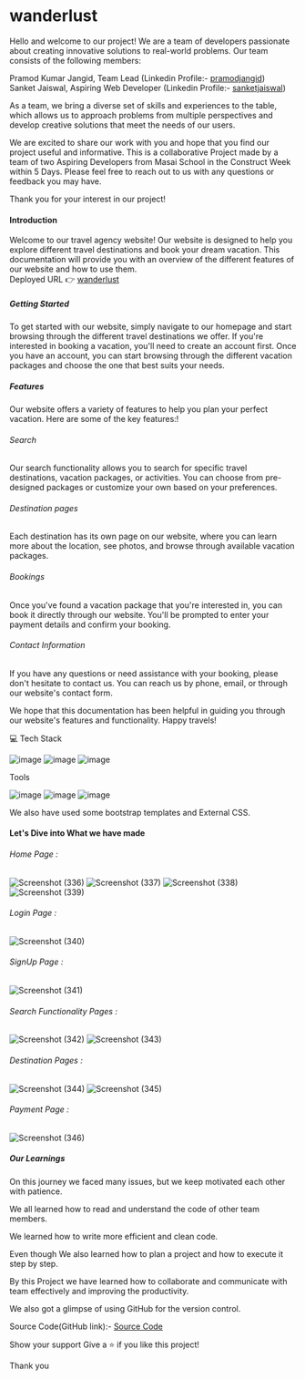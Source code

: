 # wanderlust

Hello and welcome to our project! We are a team of developers passionate about creating innovative solutions to real-world problems. Our team consists of the following members:

Pramod Kumar Jangid, Team Lead (Linkedin Profile:- [pramodjangid](https://www.linkedin.com/in/pramodjangid)) <br>
Sanket Jaiswal, Aspiring Web Developer (Linkedin Profile:- [sanketjaiswal](https://www.linkedin.com/mwlite/in/sanket244))

As a team, we bring a diverse set of skills and experiences to the table, which allows us to approach problems from multiple perspectives and develop creative solutions that meet the needs of our users.

We are excited to share our work with you and hope that you find our project useful and informative. This is a collaborative Project made by a team of two Aspiring Developers from Masai School in the Construct Week within 5 Days. Please feel free to reach out to us with any questions or feedback you may have.

Thank you for your interest in our project!

#### Introduction
Welcome to our travel agency website! Our website is designed to help you explore different travel destinations and book your dream vacation. This documentation will provide you with an overview of the different features of our website and how to use them. <br>
Deployed URL 👉 [wanderlust](https://wanderlusttouragency.netlify.app/)

##### Getting Started
To get started with our website, simply navigate to our homepage and start browsing through the different travel destinations we offer. If you're interested in booking a vacation, you'll need to create an account first. Once you have an account, you can start browsing through the different vacation packages and choose the one that best suits your needs.

##### Features
Our website offers a variety of features to help you plan your perfect vacation. Here are some of the key features:!

###### Search
Our search functionality allows you to search for specific travel destinations, vacation packages, or activities. You can choose from pre-designed packages or customize your own based on your preferences.

###### Destination pages
Each destination has its own page on our website, where you can learn more about the location, see photos, and browse through available vacation packages.

###### Bookings
Once you've found a vacation package that you're interested in, you can book it directly through our website. You'll be prompted to enter your payment details and confirm your booking.

###### Contact Information
If you have any questions or need assistance with your booking, please don't hesitate to contact us. You can reach us by phone, email, or through our website's contact form.

We hope that this documentation has been helpful in guiding you through our website's features and functionality. Happy travels!


💻 Tech Stack

![image](https://user-images.githubusercontent.com/80309747/229348805-946f60f0-26c4-4069-9fb7-3d450e7abc51.png)
![image](https://user-images.githubusercontent.com/80309747/229348825-9ba7f0b5-db77-4025-8d48-d1e38421d0f0.png)
![image](https://user-images.githubusercontent.com/80309747/229348835-da03d010-e01e-4299-ad47-53e08d5b49fb.png)

Tools

![image](https://user-images.githubusercontent.com/80309747/229348866-a41c6e5d-458a-4396-a0f6-ce974e5cfae0.png)
![image](https://user-images.githubusercontent.com/80309747/229348874-6e5a14c8-46e7-457c-b14c-c2491866064f.png)
![image](https://user-images.githubusercontent.com/80309747/229348884-8fd728ce-a616-4341-a4ca-fe15677f0d3c.png)

We also have used some bootstrap templates and External CSS.


#### Let's Dive into What we have made

###### Home Page :

![Screenshot (336)](https://github.com/pramodjangid/neat-peace-82/assets/119347747/430a935f-037f-4f44-9621-9f8d0fbe9377)
![Screenshot (337)](https://github.com/pramodjangid/neat-peace-82/assets/119347747/d4f1232b-4731-44b2-9c01-121c85aeee27)
![Screenshot (338)](https://github.com/pramodjangid/neat-peace-82/assets/119347747/fb7284ad-b633-4ff9-b182-ba1bb34ca190)
![Screenshot (339)](https://github.com/pramodjangid/neat-peace-82/assets/119347747/a17f9fc4-6920-4af0-978d-b705249f6ba7)

###### Login Page :

![Screenshot (340)](https://github.com/pramodjangid/neat-peace-82/assets/119347747/8301f8aa-e180-4972-b4de-23af320346ee)

###### SignUp Page :

![Screenshot (341)](https://github.com/pramodjangid/neat-peace-82/assets/119347747/648bb9ba-5d23-402b-a6f8-ab4def2fa17e)

###### Search Functionality Pages :

![Screenshot (342)](https://github.com/pramodjangid/neat-peace-82/assets/119347747/3b863e86-f1bf-48b9-a184-e2140624a288)
![Screenshot (343)](https://github.com/pramodjangid/neat-peace-82/assets/119347747/697934ed-bfc8-45ef-b2ea-56039a546fa9)

###### Destination Pages :

![Screenshot (344)](https://github.com/pramodjangid/neat-peace-82/assets/119347747/c811009c-8351-4486-8be1-210c1bb8c4a1)
![Screenshot (345)](https://github.com/pramodjangid/neat-peace-82/assets/119347747/0d909fdb-11f3-4539-a79a-d60ebd1b4d34)


###### Payment Page :

![Screenshot (346)](https://github.com/pramodjangid/neat-peace-82/assets/119347747/43d4ff7c-ee65-4ab0-a646-87bcf34d97c7)



##### Our Learnings

On this journey we faced many issues, but we keep motivated each other with patience.

We all learned how to read and understand the code of other team members.

We learned how to write more efficient and clean code.

Even though We also learned how to plan a project and how to execute it step by step.

By this Project we have learned how to collaborate and communicate with team effectively and improving the productivity.

We also got a glimpse of using GitHub for the version control.

Source Code(GitHub link):- [Source Code](https://github.com/pramodjangid/neat-peace-82)

Show your support
Give a ⭐️ if you like this project!

Thank you








